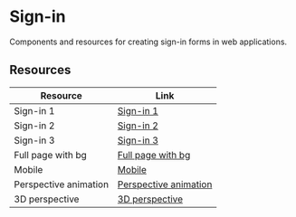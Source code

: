 # Sign-in

Components and resources for creating sign-in forms in web applications.

## Resources

| Resource | Link |
|---|---|
| Sign-in 1 | [Sign-in 1](https://codepen.io/marcobiedermann/pen/Fybpf) |
| Sign-in 2 | [Sign-in 2](https://codepen.io/mycnlz/details/aNNExj) |
| Sign-in 3 | [Sign-in 3](https://codepen.io/yildirimzlm/pen/aRjOGM) |
| Full page with bg | [Full page with bg](https://codepen.io/carsonf92/pen/pNWGXG) |
| Mobile | [Mobile](https://codepen.io/suez/pen/dPqxoM) |
| Perspective animation | [Perspective animation](https://codepen.io/jcoulterdesign/pen/azepmX) |
| 3D perspective | [3D perspective](https://codepen.io/jenning/pen/RVRYeb) | 